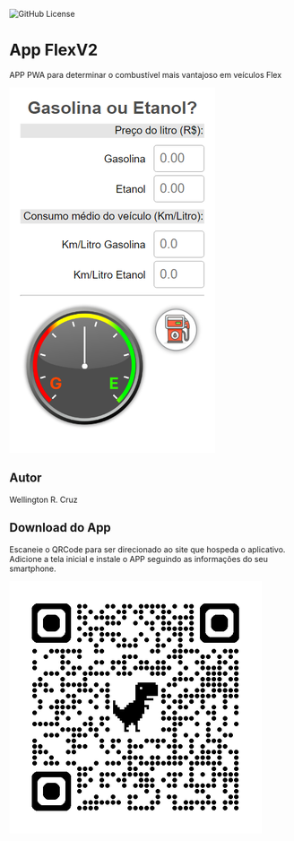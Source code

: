 ![GitHub License](https://img.shields.io/github/license/WellRCruz/FlexV2)

# App FlexV2
APP PWA para determinar o combustível mais vantajoso em veículos Flex

![](img/screenshot1.png)

## Autor
Wellington R. Cruz
## Download do App
Escaneie o QRCode para ser direcionado ao site que hospeda o aplicativo. Adicione a tela inicial e instale o APP seguindo as informações do seu smartphone.

![](img/qrcode.png)
